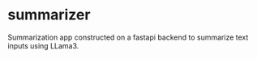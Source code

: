 # summarizer
Summarization app constructed on a fastapi backend to summarize text inputs using LLama3. 
